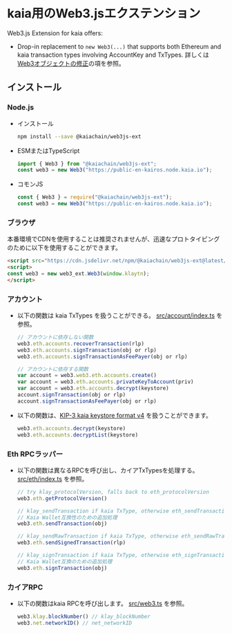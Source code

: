 # kaia用のWeb3.jsエクステンション

Web3.js Extension for kaia offers:

- Drop-in replacement to `new Web3(...)` that supports both Ethereum and kaia transaction types involving AccountKey and TxTypes. 詳しくは[Web3オブジェクトの修正](#modifications-to-the-web3-object)の項を参照。

## インストール

### Node.js

- インストール
  ```sh
  npm install --save @kaiachain/web3js-ext
  ```
- ESMまたはTypeScript
  ```ts
  import { Web3 } from "@kaiachain/web3js-ext";
  const web3 = new Web3("https://public-en-kairos.node.kaia.io");
  ```
- コモンJS
  ```js
  const { Web3 } = require("@kaiachain/web3js-ext");
  const web3 = new Web3("https://public-en-kairos.node.kaia.io");
  ```

### ブラウザ

本番環境でCDNを使用することは推奨されませんが、迅速なプロトタイピングのために以下を使用することができます。

```html
<script src="https://cdn.jsdelivr.net/npm/@kaiachain/web3js-ext@latest/dist/web3js-ext.bundle.js"></script>
<script>
const web3 = new web3_ext.Web3(window.klaytn);
</script>
```

### アカウント

- 以下の関数は kaia TxTypes を扱うことができる。 [src/account/index.ts](./src/account/index.ts) を参照。
  ```js
  // アカウントに依存しない関数
  web3.eth.accounts.recoverTransaction(rlp)
  web3.eth.accounts.signTransaction(obj or rlp)
  web3.eth.accounts.signTransactionAsFeePayer(obj or rlp)

  // アカウントに依存する関数
  var account = web3.web3.eth.accounts.create()
  var account = web3.eth.accounts.privateKeyToAccount(priv)
  var account = web3.eth.accounts.decrypt(keystore)
  account.signTransaction(obj or rlp)
  account.signTransactionAsFeePayer(obj or rlp)
  ```
- 以下の関数は、[KIP-3 kaia keystore format v4](https://kips.kaia.io/KIPs/kip-3) を扱うことができます。
  ```js
  web3.eth.accounts.decrypt(keystore)
  web3.eth.accounts.decryptList(keystore)
  ```

### Eth RPCラッパー

- 以下の関数は異なるRPCを呼び出し、カイアTxTypesを処理する。 [src/eth/index.ts](./src/eth/index.ts) を参照。
  ```js
  // try klay_protocolVersion, falls back to eth_protocolVersion
  web3.eth.getProtocolVersion()

  // klay_sendTransaction if kaia TxType, otherwise eth_sendTransaction
  // Kaia Wallet互換性のための追加処理
  web3.eth.sendTransaction(obj)

  // klay_sendRawTransaction if kaia TxType, otherwise eth_sendRawTransaction
  web3.eth.sendSignedTransaction(rlp)

  // klay_signTransaction if kaia TxType, otherwise eth_signTransaction
  // Kaia Wallet互換のための追加処理
  web3.eth.signTransaction(obj)
  ```

### カイアRPC

- 以下の関数はkaia RPCを呼び出します。 [src/web3.ts](./src/web3.ts) を参照。
  ```js
  web3.klay.blockNumber() // klay_blockNumber
  web3.net.networkID() // net_networkID
  ```
